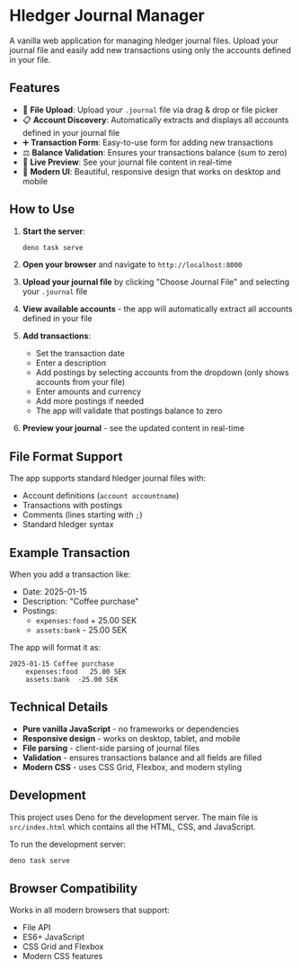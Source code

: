 # Hledger Journal Manager

A vanilla web application for managing hledger journal files. Upload your journal file and easily add new transactions using only the accounts defined in your file.

## Features

- 📁 **File Upload**: Upload your `.journal` file via drag & drop or file picker
- 📋 **Account Discovery**: Automatically extracts and displays all accounts defined in your journal file
- ➕ **Transaction Form**: Easy-to-use form for adding new transactions
- ⚖️ **Balance Validation**: Ensures your transactions balance (sum to zero)
- 📄 **Live Preview**: See your journal file content in real-time
- 🎨 **Modern UI**: Beautiful, responsive design that works on desktop and mobile

## How to Use

1. **Start the server**:
   ```bash
   deno task serve
   ```

2. **Open your browser** and navigate to `http://localhost:8000`

3. **Upload your journal file** by clicking "Choose Journal File" and selecting your `.journal` file

4. **View available accounts** - the app will automatically extract all accounts defined in your file

5. **Add transactions**:
   - Set the transaction date
   - Enter a description
   - Add postings by selecting accounts from the dropdown (only shows accounts from your file)
   - Enter amounts and currency
   - Add more postings if needed
   - The app will validate that postings balance to zero

6. **Preview your journal** - see the updated content in real-time

## File Format Support

The app supports standard hledger journal files with:
- Account definitions (`account accountname`)
- Transactions with postings
- Comments (lines starting with `;`)
- Standard hledger syntax

## Example Transaction

When you add a transaction like:
- Date: 2025-01-15
- Description: "Coffee purchase"
- Postings:
  - `expenses:food` + 25.00 SEK
  - `assets:bank` - 25.00 SEK

The app will format it as:
```
2025-01-15 Coffee purchase
    expenses:food   25.00 SEK
    assets:bank  -25.00 SEK
```

## Technical Details

- **Pure vanilla JavaScript** - no frameworks or dependencies
- **Responsive design** - works on desktop, tablet, and mobile
- **File parsing** - client-side parsing of journal files
- **Validation** - ensures transactions balance and all fields are filled
- **Modern CSS** - uses CSS Grid, Flexbox, and modern styling

## Development

This project uses Deno for the development server. The main file is `src/index.html` which contains all the HTML, CSS, and JavaScript.

To run the development server:
```bash
deno task serve
```

## Browser Compatibility

Works in all modern browsers that support:
- File API
- ES6+ JavaScript
- CSS Grid and Flexbox
- Modern CSS features 